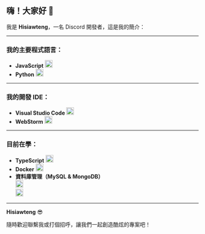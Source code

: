 ## 嗨！大家好 👋  
我是 **Hisiawteng**，一名 Discord 開發者，這是我的簡介：

---

### 我的主要程式語言：

- **JavaScript** <img src="https://cdn.jsdelivr.net/gh/devicons/devicon/icons/javascript/javascript-original.svg" height="20" alt="JavaScript" />  
- **Python** <img src="https://cdn.jsdelivr.net/gh/devicons/devicon/icons/python/python-original.svg" height="20" alt="Python" />

---

### 我的開發 IDE：

- **Visual Studio Code** <img src="https://cdn.jsdelivr.net/gh/devicons/devicon/icons/vscode/vscode-original.svg" height="20" alt="VS Code" />  
- **WebStorm** <img src="https://cdn.jsdelivr.net/gh/devicons/devicon/icons/webstorm/webstorm-original.svg" height="20" alt="WebStorm" />  

---

### 目前在學：

- **TypeScript** <img src="https://cdn.jsdelivr.net/gh/devicons/devicon/icons/typescript/typescript-original.svg" height="20" alt="TypeScript" />  
- **Docker** <img src="https://cdn.jsdelivr.net/gh/devicons/devicon/icons/docker/docker-original.svg" height="20" alt="Docker" />  
- **資料庫管理（MySQL & MongoDB）**  
  <img src="https://cdn.jsdelivr.net/gh/devicons/devicon/icons/mysql/mysql-original.svg" height="20" alt="MySQL" />  
  <img src="https://cdn.jsdelivr.net/gh/devicons/devicon/icons/mongodb/mongodb-original.svg" height="20" alt="MongoDB" />  

---

**Hisiawteng** 😎

隨時歡迎聯繫我或打個招呼，讓我們一起創造酷炫的專案吧！
